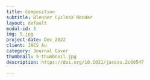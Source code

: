```yaml
---
title: Composition
subtitle: Blender CyclesX Render
layout: default
modal-id: 5
img: 5.jpg
project-date: Dec 2022
client: JACS Au
category: Journal Cover
thumbnail: 5-thumbnail.jpg
description: https://doi.org/10.1021/jacsau.2c00547

---
```

